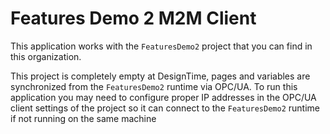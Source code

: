 # Features Demo 2 M2M Client

This application works with the `FeaturesDemo2` project that you can find in this organization.

This project is completely empty at DesignTime, pages and variables are synchronized from the `FeaturesDemo2` runtime via OPC/UA. To run this application you may need to configure proper IP addresses in the OPC/UA client settings of the project so it can connect to the `FeaturesDemo2` runtime if not running on the same machine
